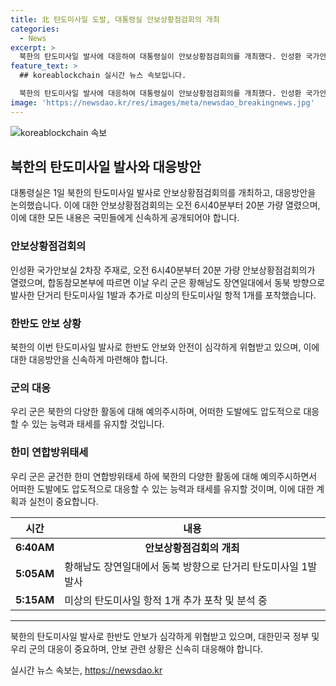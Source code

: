 ```yaml
---
title: 北 탄도미사일 도발, 대통령실 안보상황점검회의 개최
categories:
  - News
excerpt: >
  북한의 탄도미사일 발사에 대응하여 대통령실이 안보상황점검회의를 개최했다. 인성환 국가안보실 2차장 주재로 안보상황점검회의가 열렸으며, 우리 군은 탄도미사일 2발을 포착하고 북한의 도발을 강력히 규탄하며, 한미 연합방위태세를 유지할 것을 밝혔다. (150자)
feature_text: >
  ## koreablockchain 실시간 뉴스 속보입니다.

  북한의 탄도미사일 발사에 대응하여 대통령실이 안보상황점검회의를 개최했다. 인성환 국가안보실 2차장 주재로 안보상황점검회의가 열렸으며, 우리 군은 탄도미사일 2발을 포착하고 북한의 도발을 강력히 규탄하며, 한미 연합방위태세를 유지할 것을 밝혔다. (150자)
image: 'https://newsdao.kr/res/images/meta/newsdao_breakingnews.jpg'
---
```


<p><img src="https://newsdao.kr/res/images/meta/newsdao_breakingnews.jpg" alt="koreablockchain 속보" /></p>

<h2 data-ke-size="size26">북한의 탄도미사일 발사와 대응방안</h2>

<p data-ke-size="size16">대통령실은 1일 북한의 탄도미사일 발사로 안보상황점검회의를 개최하고, 대응방안을 논의했습니다. 이에 대한 안보상황점검회의는 오전 6시40분부터 20분 가량 열렸으며, 이에 대한 모든 내용은 국민들에게 신속하게 공개되어야 합니다.</p>

<h3>안보상황점검회의</h3>

<p data-ke-size="size16">인성환 국가안보실 2차장 주재로, 오전 6시40분부터 20분 가량 안보상황점검회의가 열렸으며, 합동참모본부에 따르면 이날 우리 군은 황해남도 장연일대에서 동북 방향으로 발사한 단거리 탄도미사일 1발과 추가로 미상의 탄도미사일 항적 1개를 포착했습니다.</p>

<h3>한반도 안보 상황</h3>

<p data-ke-size="size16">북한의 이번 탄도미사일 발사로 한반도 안보와 안전이 심각하게 위협받고 있으며, 이에 대한 대응방안을 신속하게 마련해야 합니다.</p>

<h3>군의 대응</h3>

<p data-ke-size="size16">우리 군은 북한의 다양한 활동에 대해 예의주시하며, 어떠한 도발에도 압도적으로 대응할 수 있는 능력과 태세를 유지할 것입니다.</p>

<h3>한미 연합방위태세</h3>

<p data-ke-size="size16">우리 군은 굳건한 한미 연합방위태세 하에 북한의 다양한 활동에 대해 예의주시하면서 어떠한 도발에도 압도적으로 대응할 수 있는 능력과 태세를 유지할 것이며, 이에 대한 계획과 실천이 중요합니다.</p>

<table>
    <thead>
        <tr>
            <th scope="col">시간</th>
            <th scope="col">내용</th>
        </tr>
    </thead>
    <tbody>
        <tr>
            <td style="text-align: center; height: 17px;"><b>6:40AM</b></td>
            <td style="text-align: center; height: 17px;"><b>안보상황점검회의 개최</b></td>
        </tr>
        <tr>
            <td style="text-align: center; height: 17px;"><b>5:05AM</b></td>
            <td>황해남도 장연일대에서 동북 방향으로 단거리 탄도미사일 1발 발사</td>
        </tr>
        <tr>
            <td style="text-align: center; height: 17px;"><b>5:15AM</b></td>
            <td>미상의 탄도미사일 항적 1개 추가 포착 및 분석 중</td>
        </tr>
    </tbody>
</table>

<hr>

<p data-ke-size="size16">북한의 탄도미사일 발사로 한반도 안보가 심각하게 위협받고 있으며, 대한민국 정부 및 우리 군의 대응이 중요하며, 안보 관련 상황은 신속히 대응해야 합니다.</p>
실시간 뉴스 속보는, <a href="https://newsdao.kr" rel="dofollow">https://newsdao.kr</a>


